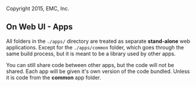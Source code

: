 Copyright 2015, EMC, Inc.

## On Web UI - Apps

All folders in the `./apps/` directory are treated as separate **stand-alone** web applications. Except for the `./apps/common` folder, which goes through the  same build process, but it is meant to be a library used by other apps.

You can still share code between other apps, but the code will not be shared. Each app will be given it's own version of the code bundled. Unless it is code from the **common** app folder.
